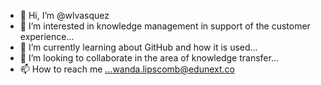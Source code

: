 - 👋 Hi, I’m @wlvasquez
- 👀 I’m interested in knowledge management in support of the customer experience...
- 🌱 I’m currently learning about GitHub and how it is used...
- 💞️ I’m looking to collaborate in the area of knowledge transfer...
- 📫 How to reach me ...wanda.lipscomb@edunext.co

<!---
wlvasquez/wlvasquez is a ✨ special ✨ repository because its `README.md` (this file) appears on your GitHub profile.
You can click the Preview link to take a look at your changes.
--->
